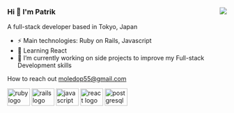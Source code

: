 ### Hi 👋 I'm Patrik  <img src="cat-typing.gif" align="right"> 

A full-stack developer based in Tokyo, Japan 

- ⚡ Main technologies: Ruby on Rails, Javascript
- 🌱 Learning React
- 🔭 I’m currently working on side projects to improve my Full-stack Development skills


How to reach out [moledop55@gmail.com](moledop55@gmail.com)

<div align="left">
  <img src="https://cdn.jsdelivr.net/gh/devicons/devicon/icons/ruby/ruby-original.svg" height="40" width="52" alt="ruby logo"  />
  <img src="https://cdn.jsdelivr.net/gh/devicons/devicon/icons/rails/rails-plain.svg" height="40" width="52" alt="rails logo"  />
  <img src="https://cdn.jsdelivr.net/gh/devicons/devicon/icons/javascript/javascript-original.svg" height="40" width="52" alt="javascript logo"  />
  <img src="https://cdn.jsdelivr.net/gh/devicons/devicon/icons/react/react-original.svg" height="40" width="52" alt="react logo" />
  <!--   <img src="https://cdn.jsdelivr.net/gh/devicons/devicon/icons/tailwindcss/tailwindcss-plain.svg" height="40" width="52" alt="tailwindcss logo"  /> -->
  <img src="https://cdn.jsdelivr.net/gh/devicons/devicon/icons/postgresql/postgresql-original.svg" height="40" width="52" alt="postgresql logo"  />
</div>

<!--

[![Top Langs](https://github-readme-stats.vercel.app/api/top-langs/?username=moledoPatrik)](https://github.com/moledoPatrik/github-readme-stats)

**moledoPatrik/moledoPatrik** is a ✨ _special_ ✨ repository because its `README.md` (this file) appears on your GitHub profile.

Here are some ideas to get you started:


- 👯 I’m looking to collaborate on ...
- 🤔 I’m looking for help with ...
- 💬 Ask me about ...
- 📫 How to reach me: ...
- 😄 Pronouns: ...

-->
